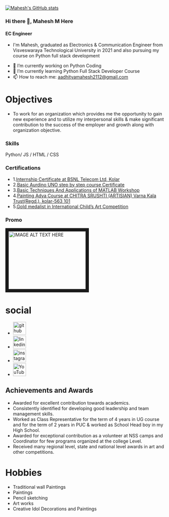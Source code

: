 [![Mahesh's GitHub stats](https://github-readme-stats.vercel.app/api?username=Mahesh-M)](https://github.com/anuraghazra/github-readme-stats)
### Hi there 👋, Mahesh M Here
####  EC Engineer
* I'm Mahesh, graduated as Electronics & Communication Engineer from Visveswaraya Technological University in 2021 and also pursuing my course on Python full stack development
- 🔭 I’m currently working on Python Coding 
- 🌱 I’m currently learning Python Full Stack Developer Course 
- 📫 How to reach me: aadhityamahesh2112@gmail.com 

# Objectives
* To work for an organization which provides me the opportunity to gain new experience and to utilize my interpersonal skills & make significant contribution to the success of the employer and growth along with organization objective.

### Skills
Python/ JS / HTML / CSS

### Certifications
* 1.[Internship Certificate at BSNL Telecom Ltd, Kolar](https://drive.google.com/file/d/1RmgWT6TaNXoIfOJZFMeiSLJjpSy84SUF/view?usp=drivesdk "View Internship Certificate")
* 2.[Basic Aurdino UNO step by step course Certificate ](https://drive.google.com/file/d/1RnmhU-So4saGcEpMu4Y-mckmucCKBXK0/view?usp=drivesdk "View Course Certificate")
* 3.[Basic Techniques And Applications of MATLAB Workshop](https://drive.google.com/file/d/1S-l-6zGLatiRpPA5KuSAMpeuf5A1M3O_/view?usp=drivesdk "View Workshop Certificate")
* 4.[Painting Adya Course at  CHITRA SRUSHTI (ARTISIAN) Varna Kala Trust(Regd.), kolar-563 101](https://drive.google.com/file/d/1S6grBsEOekkCrORbTQkH0kcD7jetnidw/view?usp=drivesdk "View Painting Course Certificate")
* 5.[Gold medalist in International Child’s Art Competition ](https://drive.google.com/file/d/1SCCoBEahP7IQ04am4CpmxGIt8xYzZ0n9/view?usp=drivesdk "View Certificate")


### Promo
<a href="http://www.youtube.com/watch?feature=player_embedded&v=w0DviFEjEHM
" target="_blank"><img src="http://img.youtube.com/vi/w0DviFEjEHM/0.jpg" 
alt="IMAGE ALT TEXT HERE" width="240" height="180" border="10" /></a>
        
# social
* [<img src='https://cdn.jsdelivr.net/npm/simple-icons@3.0.1/icons/github.svg' alt='github' height='40'>](https://github.com/Mahesh-M2112)  
* [<img src='https://cdn.jsdelivr.net/npm/simple-icons@3.0.1/icons/linkedin.svg' alt='linkedin' height='40'>](https://www.linkedin.com/in/mahesh-m-300204169)  
* [<img src='https://cdn.jsdelivr.net/npm/simple-icons@3.0.1/icons/instagram.svg' alt='instagram' height='40'>](https://www.instagram.com/it_s__m_e___a_a_d_h_i/)  
* [<img src='https://cdn.jsdelivr.net/npm/simple-icons@3.0.1/icons/youtube.svg' alt='YouTube' height='40'>](https://www.youtube.com/channel/https://youtube.com/channel/UC43YdL-8JzmyEY1KCw3wv3g)  

## Achievements and Awards
* Awarded for excellent contribution towards academics.
* Consistently identified for developing good leadership and team management skills.
* Worked as Class Representative for the term of 4 years in UG course and for the term of 2 years in PUC & worked as School Head boy in my High School.
* Awarded for exceptional contribution as a volunteer at NSS camps and Coordinator for few programs organized at the college Level.
* Received many regional level, state and national level awards in art and other competitions.

# Hobbies
* Traditional wall Paintings 
* Paintings 
* Pencil sketching 
* Art works 
* Creative Idol Decorations and Paintings

